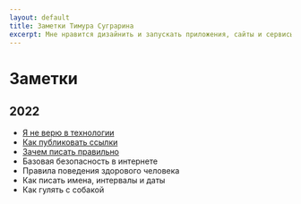 ```yaml
---
layout: default
title: Заметки Тимура Суграрина
excerpt: Мне нравится дизайнить и запускать приложения, сайты и сервисы. В основном я занимаюсь интерфейсами и текстами.
---
```


# Заметки

## 2022

- [Я не верю в технологии](/notes/low-tech)
- [Как публиковать ссылки](/notes/links-design)
- [Зачем писать правильно](/notes/reason-to-write-properly)
- Базовая безопасность в интернете
- Правила поведения здорового человека 
- Как писать имена, интервалы и даты
- Как гулять с собакой